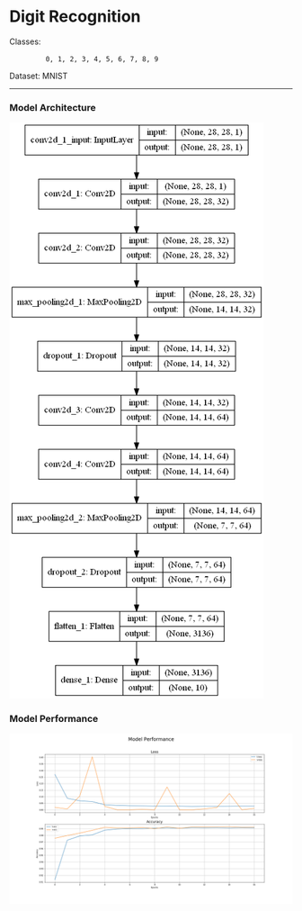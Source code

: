# Digit Recognition

Classes:
    
             0, 1, 2, 3, 4, 5, 6, 7, 8, 9


Dataset: MNIST             
___

### Model Architecture
![model](model.png)

### Model Performance
![performance](history.png)